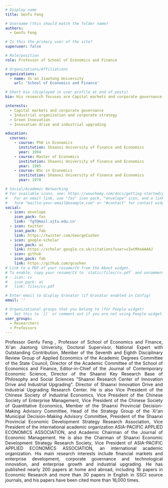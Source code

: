 ```yaml
---
# Display name
title: Genfu Feng

# Username (this should match the folder name)
authors:
  - Genfu Feng

# Is this the primary user of the site?
superuser: false

# Role/position
role: Professor of School of Economics and Finance

# Organizations/Affiliations
organizations:
  - name: Xi'an Jiaotong University
    url: 'School of Economics and Finance'

# Short bio (displayed in user profile at end of posts)
bio: His research focuses are Capital markets and corporate governance, industrial organization and corporate strategy, innovation drive and industrial upgrading.

interests:
  - Capital markets and corporate governance
  - Industrial organization and corporate strategy
  - Green Innovation
  - Innovation drive and industrial upgrading

education:
  courses:
    - course: PhD in Economics
      institution: Shaanxi University of Finance and Economics
      year: 1994
    - course: Master of Economics
      institution: Shaanxi University of Finance and Economics
      year: 1985
    - course: BSc in Economics
      institution: Shaanxi University of Finance and Economics
      year: 1978

# Social/Academic Networking
# For available icons, see: https://wowchemy.com/docs/getting-started/page-builder/#icons
#   For an email link, use "fas" icon pack, "envelope" icon, and a link in the
#   form "mailto:your-email@example.com" or "#contact" for contact widget.
social:
  - icon: envelope
    icon_pack: fas
    link: 'fgf@mail.xjtu.edu.cn'
  - icon: twitter
    icon_pack: fab
    link: https://twitter.com/GeorgeCushen
  - icon: google-scholar
    icon_pack: ai
    link: https://scholar.google.co.uk/citations?user=sIwtMXoAAAAJ
  - icon: github
    icon_pack: fab
    link: https://github.com/gcushen
# Link to a PDF of your resume/CV from the About widget.
# To enable, copy your resume/CV to `static/files/cv.pdf` and uncomment the lines below.
# - icon: cv
#   icon_pack: ai
#   link: files/cv.pdf

# Enter email to display Gravatar (if Gravatar enabled in Config)
email: ''

# Organizational groups that you belong to (for People widget)
#   Set this to `[]` or comment out if you are not using People widget.
user_groups:
  - Researchers
  - Professors
---
```


<div style="text-align: justify">
Professor Genfu Feng , Professor of School of Economics and Finance, Xi'an Jiaotong University, Doctoral Supervisor, National Expert with Outstanding Contribution, Member of the Seventh and Eighth Disciplinary Review Group of Applied Economics of the Academic Degrees Committee of the State Council, Director of the Academic Committee of the School of Economics and Finance, Editor-in-Chief of the Journal of Contemporary Economic Science, Director of the Shaanxi Key Research Base of Philosophy and Social Sciences "Shaanxi Research Center of Innovation Drive and Industrial Upgrading". Director of Shaanxi Innovation Drive and Industrial Upgrading Research Center. He is also Vice President of the Chinese Society of Industrial Economics, Vice President of the Chinese Society of Enterprise Management, Vice President of the Chinese Society of Quantitative Economics, Member of the Shaanxi Provincial Decision-Making Advisory Committee, Head of the Strategy Group of the Xi'an Municipal Decision-Making Advisory Committee, President of the Shaanxi Provincial Economic Development Strategy Research Association, Vice President of the international academic organization ASIA-PACIFIC APPLIED ECONOMICS ASSOCIATION, and Academic Chairman of the Journal of Economic Management. He is also the Chairman of Shaanxi Economic Development Strategy Research Society, Vice President of ASIA-PACIFIC APPLIED ECONOMICS ASSOCIATION, an international academic organization. His main research interests include financial markets and enterprise development, corporate governance and technological innovation, and enterprise growth and industrial upgrading. He has published nearly 200 papers at home and abroad, including 16 papers in Economic Research and more than 30 papers in English in SSCI source journals, and his papers have been cited more than 16,000 times.<br>
</div>
